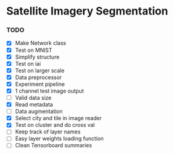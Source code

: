 # Satellite Imagery Segmentation

### TODO
- [x] Make Network class
- [x] Test on MNIST
- [x] Simplify structure
- [x] Test on iai
- [X] Test on larger scale
- [X] Data preprocessor
- [X] Experiment pipeline
- [X] 1 channel test image output
- [ ] Valid data size
- [X] Read metadata
- [ ] Data augmentation
- [X] Select city and tile in image reader
- [X] Test on cluster and do cross val
- [ ] Keep track of layer names
- [ ] Easy layer weights loading function
- [ ] Clean Tensorboard summaries 